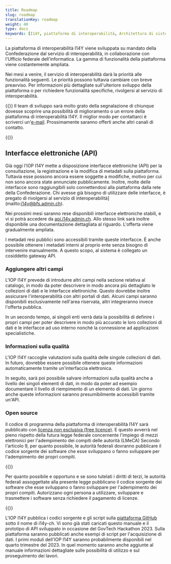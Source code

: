 ```yaml
---
title: Roadmap
slug: roadmap
translationKey: roadmap
weight: 40
type: docs
keywords: [I14Y, piattaforma di interoperabilità, Architettura di sistema, tecnologia, banca dati]
---
```


La piattaforma di interoperabilità I14Y viene sviluppata su mandato della Confederazione dal servizio di interoperabilità, in collaborazione con l'Ufficio federale dell'informatica. La gamma di funzionalità della piattaforma viene costantemente ampliata. 

Nei mesi a venire, il servizio di interoperabilità darà la priorità alle funzionalità seguenti. Le priorità possono tuttavia cambiare con breve preavviso. Per informazioni più dettagliate sull'ulteriore sviluppo della piattaforma o per richiedere funzionalità specifiche, rivolgersi al servizio di interoperabilità.

{{<alert title="Ogni proposta è ben accetta" color="success">}}
Il team di sviluppo sarà molto grato della segnalazione di chiunque dovesse scoprire una possibilità di miglioramento o un errore della piattaforma di interoperabilità I14Y. Il miglior modo per contattarci è scriverci un'[e-mail](mailto:i14y@bfs.admin.ch). Prossimamente saranno offerti anche altri canali di contatto. 

{{</alert>}}

## Interfacce elettroniche (API)
Già oggi l'IOP I14Y mette a disposizione interfacce elettroniche (API) per la consultazione, la registrazione e la modifica di metadati sulla piattaforma. Tuttavia esse possono ancora essere soggette a modifiche, motivo per cui non sono ancora state annunciate pubblicamente. Inoltre, molte delle interfacce sono raggiungibili solo connettendosi alla piattaforma dalla rete della Confederazione. Chi avesse già bisogno di utilizzare delle interfacce, è pregato di rivolgersi al servizio di interoperabilità](mailto:i14y@bfs.admin.ch).  

Nei prossimi mesi saranno rese disponibili interfacce elettroniche stabili, e vi si potrà accedere da [api.i14y.admin.ch](https://api.i14y.admin.ch). Allo stesso link sarà inoltre disponibile una documentazione dettagliata al riguardo. L'offerta viene gradualmente ampliata. 

I metadati resi pubblici sono accessibili tramite queste interfacce. È anche possibile ottenere i metadati interni al proprio ente senza bisogno di intervenire manualmente. A questo scopo, al sistema è collegato un cosiddetto gateway API. 

### Aggiungere altri campi
L'IOP I14Y prevede di introdurre altri campi nella sezione relativa al catalogo, in modo da poter descrivere in modo ancora più dettagliato le collezioni di dati e le interfacce elettroniche. Questo dovrebbe inoltre assicurare l'interoperabilità con altri portali di dati. Alcuni campi saranno disponibili esclusivamente nell'area riservata, altri integreranno invece l'offerta pubblica. 

In un secondo tempo, ai singoli enti verrà data la possibilità di definire i propri campi per poter descrivere in modo più accurato le loro collezioni di dati e le interfacce ad uso interno nonché la connessione ad applicazioni specialistiche.

### Informazioni sulla qualità
L'IOP I14Y raccoglie valutazioni sulla qualità delle singole collezioni di dati. In futuro, dovrebbe essere possibile ottenere queste informazioni automaticamente tramite un'interfaccia elettronica. 

In seguito, sarà poi possibile salvare informazioni sulla qualità anche a livello dei singoli elementi di dati, in modo da poter ad esempio documentare il livello di riempimento di un elemento di dati. Un giorno anche queste informazioni saranno presumibilmente accessibili tramite un'API. 

### Open source
Il codice di programma della piattaforma di interoperabilità I14Y sarà pubblicato con [licenza non esclusiva (free licence)](https://www.gnu.org/licenses). E questo avverrà nel pieno rispetto della futura legge federale concernente l'impiego di mezzi elettronici per l'adempimento dei compiti delle autorità (LMeCA) Secondo l'articolo 9, per quanto possibile, le autorità federali dovranno pubblicare il codice sorgente dei software che esse sviluppano o fanno sviluppare per l'adempimento dei propri compiti. 

{{<card header="Base legale" title="__Art. 9 Software open source__" footer="Legge federale concernente l'impiego di mezzi elettronici per l'adempimento dei compiti delle autorità [(LMeCA)]https://www.fedlex.admin.ch/eli/fga/2023/787/de#art_9)">}}

Per quanto possibile e opportuno e se sono tutelati i diritti di terzi, le autorità federali assoggettate alla presente legge pubblicano il codice sorgente dei software che esse sviluppano o fanno sviluppare per l'adempimento dei propri compiti. Autorizzano ogni persona a utilizzare, sviluppare e trasmettere i software senza richiedere il pagamento di licenze.

{{</card>}}

L'IOP I14Y pubblica i codici sorgente e gli script sulla [piattaforma GitHub](https://github.com/i14y-ch) sotto il nome di i14y-ch. Vi sono già stati caricati questo manuale e il prototipo di API sviluppato in occasione del GovTech Hackathon 2023. Sulla piattaforma saranno pubblicati anche esempi di script per l'acquisizione di dati. I primi moduli dell'IOP I14Y saranno probabilmente disponibili nel quarto trimestre del 2023. In quel momento saranno anche aggiunte al manuale informazioni dettagliate sulle possibilità di utilizzo e sul proseguimento dei lavori.
